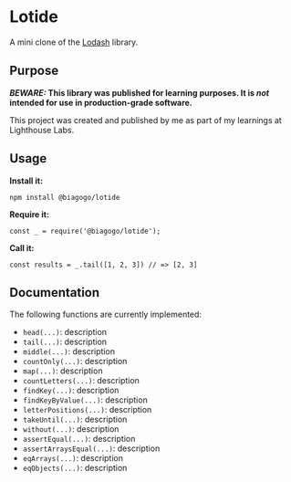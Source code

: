 # Lotide

A mini clone of the [Lodash](https://lodash.com) library.

## Purpose

**_BEWARE:_ This library was published for learning purposes. It is _not_ intended for use in production-grade software.**

This project was created and published by me as part of my learnings at Lighthouse Labs. 

## Usage

**Install it:**

`npm install @biagogo/lotide`

**Require it:**

`const _ = require('@biagogo/lotide');`

**Call it:**

`const results = _.tail([1, 2, 3]) // => [2, 3]`

## Documentation

The following functions are currently implemented:

* `head(...)`: description
* `tail(...)`: description
* `middle(...)`: description
* `countOnly(...)`: description
* `map(...)`: description
* `countLetters(...)`: description
* `findKey(...)`: description
* `findKeyByValue(...)`: description
* `letterPositions(...)`: description
* `takeUntil(...)`: description
* `without(...)`: description
* `assertEqual(...)`: description
* `assertArraysEqual(...)`: description
* `eqArrays(...)`: description
* `eqObjects(...)`: description

  
  